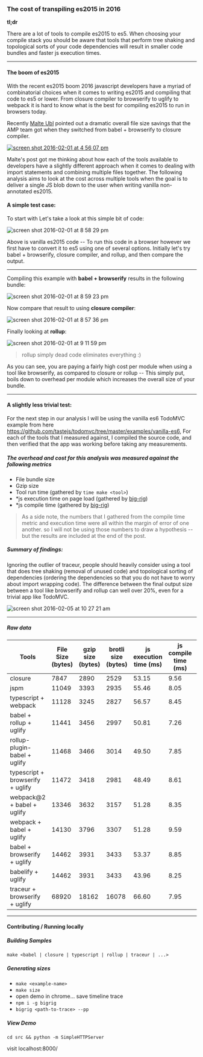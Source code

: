 ### The cost of transpiling es2015 in 2016

**tl;dr**

There are a lot of tools to compile es2015 to es5. When choosing your compile stack you should be aware that tools that perform tree shaking and topological sorts of your code dependencies will result in smaller code bundles and faster js execution times.


--------------

#### The boom of es2015

With the recent es2015 boom 2016 javascript developers have a myriad of combinatorial choices when it comes to writing es2015 and compiling that code to es5 or lower. From closure compiler to browserify to uglify to webpack it is hard to know what is the best for compiling es2015 to run in browsers today.

Recently [Malte Ubl](https://twitter.com/cramforce) pointed out a dramatic overall file size savings that the AMP team got when they switched from babel + browserify to closure compiler.

[![screen shot 2016-02-01 at 4 56 07 pm](https://cloud.githubusercontent.com/assets/883126/12736393/bcb03d46-c904-11e5-8d4f-74a0921087bc.png)](https://twitter.com/cramforce/status/690640077865619456)


Malte's post got me thinking about how each of the tools available to developers have a slightly different approach when it comes to dealing with import statements and combining multiple files together. The following analysis aims to look at the cost across multiple tools when the goal is to deliver a single JS blob down to the user when writing vanilla non-annotated es2015.

#### A simple test case:

To start with Let's take a look at this simple bit of code:

![screen shot 2016-02-01 at 8 58 29 pm](https://cloud.githubusercontent.com/assets/883126/12740282/93547044-c926-11e5-9d0b-16f5bbc48e91.png)

Above is vanilla es2015 code -- To run this code in a browser however we first have to convert it to es5 using one of several options. Initially let's try babel + browserify, closure compiler, and rollup, and then compare the output.

---------------

Compiling this example with **babel + browserify** results in the following bundle:

![screen shot 2016-02-01 at 8 59 23 pm](https://cloud.githubusercontent.com/assets/883126/12740298/b3c6b0da-c926-11e5-85dd-f3a2cdfc9ccb.png)

Now compare that result to using **closure compiler**:

![screen shot 2016-02-01 at 8 57 36 pm](https://cloud.githubusercontent.com/assets/883126/12740268/77bcc3d6-c926-11e5-8d60-2a1dae88c412.png)

Finally looking at **rollup**:

![screen shot 2016-02-01 at 9 11 59 pm](https://cloud.githubusercontent.com/assets/883126/12740488/788cff5e-c928-11e5-8bf9-8b6bdc2ac372.png)

> rollup simply dead code eliminates everything :)


As you can see, you are paying a fairly high cost per module when using a tool like browserify, as compared to closure or rollup -- This simply put, boils down to overhead per module which increases the overall size of your bundle.

---------

#### A slightly less trivial test:

For the next step in our analysis I will be using the vanilla es6 TodoMVC example from here https://github.com/tastejs/todomvc/tree/master/examples/vanilla-es6, For each of the tools that I measured against, I compiled the source code, and then verified that the app was working before taking any measurements.

##### The overhead and cost for this analysis was measured against the following metrics

* File bundle size
* Gzip size
* Tool run time (gathered by `time make <tool>`)
* *js execution time on page load (gathered by [big-rig](https://github.com/GoogleChrome/node-big-rig/))
* *js compile time (gathered by [big-rig](https://github.com/GoogleChrome/node-big-rig/))

> As a side note, the numbers that I gathered from the compile time metric and execution time were all within the margin of error of one another. so I will not be using those numbers to draw a hypothesis -- but the results are included at the end of the post.

##### Summary of findings:

Ignoring the outlier of traceur, people should heavily consider using a tool that does tree shaking (removal of unused code) and topological sorting of dependencies (ordering the dependencies so that you do not have to worry about import wrapping code). The difference between the final output size between a tool like browserify and rollup can well over 20%, even for a trivial app like TodoMVC.

![screen shot 2016-02-05 at 10 27 21 am](https://cloud.githubusercontent.com/assets/883126/12855238/2810abc0-cbf3-11e5-920c-e4f36bbaba29.png)

-------------

##### Raw data


| Tools                            | File Size (bytes) | gzip size (bytes) | brotli size (bytes) | js execution time (ms) | js compile time (ms) | tool run time (s) |
| ---------------------------------|-------------------|-------------------|---------------------|------------------------|----------------------|-------------------|
| closure                          | 7847              | 2890              | 2529                | 53.15                  | 9.56                 | 7.938             |
| jspm                             | 11049             | 3393              | 2935                | 55.46                  | 8.05                 | 9.579             |
| typescript + webpack             | 11128             | 3245              | 2827                | 56.57                  | 8.45                 | 14.80             |
| babel + rollup + uglify          | 11441             | 3456              | 2997                | 50.81                  | 7.26                 | 4.233             |
| rollup-plugin-babel + uglify     | 11468             | 3466              | 3014                | 49.50                  | 7.85                 | 2.754             |
| typescript + browserify + uglify | 11472             | 3418              | 2981                | 48.49                  | 8.61                 | 3.166             |
| webpack@2 + babel + uglify       | 13346             | 3632              | 3157                | 51.28                  | 8.35                 | 8.587             |
| webpack + babel + uglify         | 14130             | 3796              | 3307                | 51.28                  | 9.59                 | 6.228             |
| babel + browserify + uglify      | 14462             | 3931              | 3433                | 53.37                  | 8.85                 | 4.947             |
| babelify + uglify                | 14462             | 3931              | 3433                | 43.96                  | 8.25                 | 3.511             |
| traceur + browserify + uglify    | 68920             | 18162             | 16078               | 66.60                  | 7.95                 | 7.271             |

--------------------------------


#### Contributing / Running locally

##### Building Samples

`make <babel | closure | typescript | rollup | traceur | ...>`

##### Generating sizes

* `make <example-name>`
* `make size`
* open demo in chrome... save timeline trace
* `npm i -g bigrig`
* `bigrig <path-to-trace> --pp`

##### View Demo

`cd src && python -m SimpleHTTPServer`

visit localhost:8000/
